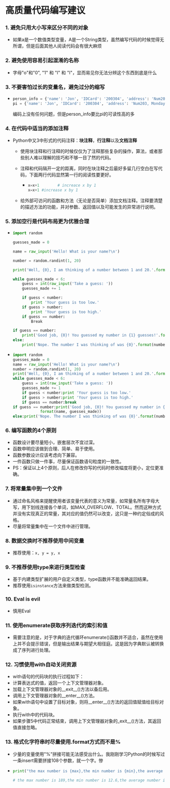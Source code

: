 # 高质量代码编写建议

### 1. 避免只用大小写来区分不同的对象

- 如果a是一个数值类型变量，A是一个String类型，虽然编写代码的时候觉得无所谓，但是后面其他人阅读代码会有很大麻烦


### 2. 避免使用容易引起混淆的名称

- 字母"o"和"0", "1" 和 "l" 和 "I"，显而易见你无法分辨这个东西到底是什么

### 3. 不要害怕过长的变量名，避免过分的缩写

- ```python
  person_info = {'name': 'Jon', 'IDCard': '200304', 'address': 'Num203, Monday Road', 'email': 'test@gail.com'}
  pi = {'name': 'Jon', 'IDCard': '200304', 'address': 'Num203, Monday Road', 'email': 'test@gail.com'}
  ```

  编码上没有任何问题，但是person_info要比pi的可读性高的多

### 4. 在代码中适当的添加注释

- Python中又3中形式的代码注释：**块注释**，**行注释**以及**文档注释**

  - 使用块注释和行注释的时候仅仅为了注释那些复杂的操作，算法，或者那些别人难以理解的技巧和不够一目了然的代码。

  - 注释和代码隔开一定的距离，同时在块注释之后最好多留几行空白在写代码，下面两行代码显然第一行的阅读性要更好。

    - ```python
      x=x+1        # increace x by 1    
      x=x+1 #increase x by 1             
      ```

  - 给外部可访问的函数和方法（无论是否简单）添加文档注释。注释要清楚的描述方法的功能，并对参数、返回值以及可能发生的异常进行说明。

### 5. 添加空行是代码布局更为优雅合理

- ```python
  import random
  
  guesses_made = 0
  
  name = raw_input('Hello! What is your name?\n')
  
  number = random.randint(1, 20)
  
  print('Well, {0}, I am thinking of a number between 1 and 20.'.format(name))
  
  while guesses_made < 6:
      guess = int(raw_input('Take a guess: '))
      guesses_made += 1
  
      if guess < number:
          print 'Your guess is too low.'
      if guess > number:
          print 'Your guess is too high.'
      if guess == number:
          Break
  
  if guess == number:
      print('Good job, {0}! You guessed my number in {1} guesses!'.format(name, guesses_made))
  else:
      print('Nope. The number I was thinking of was {0}'.format(number))
  ```

- ```python
  import random
  guesses_made = 0
  name = raw_input('Hello! What is your name?\n')
  number = random.randint(1, 20)
  print('Well, {0}, I am thinking of a number between 1 and 20.'.format(name))
  while guesses_made < 6:
      guess = int(raw_input('Take a guess: '))
      guesses_made += 1
      if guess < number:print 'Your guess is too low.'
      if guess > number:print 'Your guess is too high.'
      if guess == number:break
  if guess == number:print('Good job, {0}! You guessed my number in {1} guesses!'.
              format(name, guesses_made))
  else:print('Nope. The number I was thinking of was {0}'.format(number))
  ```


### 6. 编写函数的4个原则

- 函数设计要尽量短小，嵌套层次不宜过深。
- 函数申明应该做到合理、简单、易于使用。
- 函数参数设计应该考虑向下兼容。
- 一件函数只做一件事，尽量保证函数语句粒度的一致性。
- PS：保证以上4个原则，后人在修改你写的代码时修改幅度将更小，定位更准确。

### 7. 将常量集中到一个文件

- 通过命名风格来提醒使用者该变量代表的意义为常量，如常量名所有字母大写，用下划线连接各个单词，如MAX_OVERFLOW、TOTAL。然而这种方式并没有实现真正的常量，其对应的值仍然可以改变，这只是一种约定俗成的风格。
- 尽量将常量集中在一个文件中进行管理。

### 8. 数据交换时不推荐使用中间变量

- 推荐使用：`x, y = y, x`

### 9. 不推荐使用type来进行类型检查

- 基于内建类型扩展的用户自定义类型，type函数并不能准确返回结果。
- 推荐使用`isinstance`方法来做类型检测。

### 10. Eval is evil

- 慎用Eval 

### 11. 使用enumerate获取序列迭代的索引和值

- 需要注意的是，对于字典的迭代循环enumerate()函数并不适合，虽然在使用上并不会提示错误，但是输出结果与期望大相径庭。这是因为字典默认被转换成了序列进行处理。

### 12. 习惯使用with自动关闭资源

- with语句的代码块的执行过程如下：
- 计算表达式的值，返回一个上下文管理器对象。
- 加载上下文管理器对象的__exit__()方法以备后用。
- 调用上下文管理器对象的__enter__()方法。
- 如果with语句中设置了目标对象，则将__enter__()方法的返回值赋值给目标对象。
- 执行with中的代码块。
- 如果步骤5中代码正常结束，调用上下文管理器对象的_exit__()方法，其返回值直接忽略。

### 13. 格式化字符串时尽量使用.format方式而不是%

- 少量的变量使用"%"拼接可能无法感受出什么。我刚刚学习Python的时候写过一条insert需要拼接108个参数，就一个字。惨

- ```python
  print("the max number is {max},the min number is {min},the average number is {average:0.3f}".format(max=189, min=12.6, average=23.5))
        
  # the max number is 189,the min number is 12.6,the average number is 23.500)
  ```


